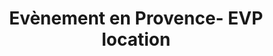 ---
title: "Evènement en Provence- EVP location"
url: /aubagne/evenement-en-provence-evp-location/
shop: location de stockage
---